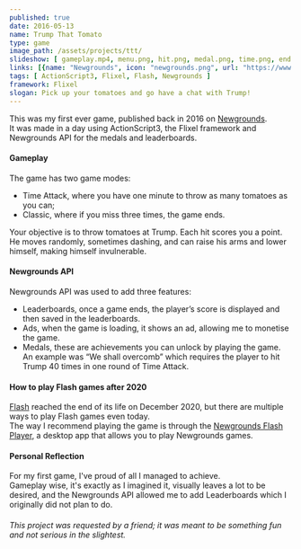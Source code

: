 ```yaml
---
published: true
date: 2016-05-13
name: Trump That Tomato
type: game
image_path: /assets/projects/ttt/
slideshow: [ gameplay.mp4, menu.png, hit.png, medal.png, time.png, end.png, leaderboards.png, assets.png ]
links: [{name: "Newgrounds", icon: "newgrounds.png", url: "https://www.newgrounds.com/portal/view/674659"}]
tags: [ ActionScript3, Flixel, Flash, Newgrounds ]
framework: Flixel
slogan: Pick up your tomatoes and go have a chat with Trump!
---
```

This was my first ever game, published back in 2016 on [Newgrounds](https://www.newgrounds.com/portal/view/674659).   
It was made in a day using ActionScript3, the Flixel framework and Newgrounds API for the medals and leaderboards.

#### Gameplay

The game has two game modes:
- Time Attack, where you have one minute to throw as many tomatoes as you can;
- Classic, where if you miss three times, the game ends.

Your objective is to throw tomatoes at Trump. Each hit scores you a point.   
He moves randomly, sometimes dashing, and can raise his arms and lower himself, making himself invulnerable.   

#### Newgrounds API

Newgrounds API was used to add three features:
- Leaderboards, once a game ends, the player’s score is displayed and then saved in the leaderboards.
- Ads, when the game is loading, it shows an ad, allowing me to monetise the game.
- Medals, these are achievements you can unlock by playing the game. An example was “We shall overcomb” which requires the player to hit Trump 40 times in one round of Time Attack.

#### How to play Flash games after 2020

[Flash](https://www.adobe.com/products/flashplayer/end-of-life.html) reached the end of its life on December 2020, but there are multiple ways to play Flash games even today.   
The way I recommend playing the game is through the [Newgrounds Flash Player](https://www.newgrounds.com/flash/player), a desktop app that allows you to play Newgrounds games.

#### Personal Reflection

For my first game, I've proud of all I managed to achieve.   
Gameplay wise, it's exactly as I imagined it, visually leaves a lot to be desired, and the Newgrounds API allowed me to add Leaderboards which I originally did not plan to do.

###### This project was requested by a friend; it was meant to be something fun and not serious in the slightest.